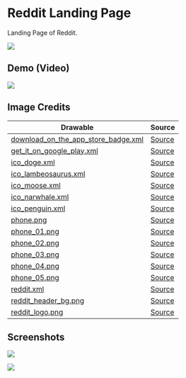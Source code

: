 # Reddit Landing Page
Landing Page of Reddit.

![](https://i.imgur.com/3ed18kgg.png)

## Demo (Video)
<a target="_blank" href="https://plus.google.com/photos/photo/113458486376346088132/6535922661056283714"><img src="https://i.imgur.com/mpt5NuK.png" /></a>

## Image Credits
| Drawable | Source |
| --- | --- |
| [download_on_the_app_store_badge.xml](https://github.com/piedcipher/Udacity-Google-India-Challenge-Scholarship-Projects-Phase-1/blob/master/RedditLandingPage/app/src/main/res/drawable/download_on_the_app_store_badge.xml) |  [Source](https://devimages-cdn.apple.com/app-store/marketing/guidelines/images/badge-download-on-the-app-store.svg)|
| [get_it_on_google_play.xml](https://github.com/piedcipher/Udacity-Google-India-Challenge-Scholarship-Projects-Phase-1/blob/master/RedditLandingPage/app/src/main/res/drawable/get_it_on_google_play.xml) |  [Source](https://github.com/steverichey/google-play-badge-svg)|
| [ico_doge.xml](https://github.com/piedcipher/Udacity-Google-India-Challenge-Scholarship-Projects-Phase-1/blob/master/RedditLandingPage/app/src/main/res/drawable/ico_doge.xml) |  [Source](https://www.reddit.com/mobile/site/images/ico_doge.svg)|
| [ico_lambeosaurus.xml](https://github.com/piedcipher/Udacity-Google-India-Challenge-Scholarship-Projects-Phase-1/blob/master/RedditLandingPage/app/src/main/res/drawable/ico_lambeosaurus.xml) |  [Source](https://www.reddit.com/mobile/site/images/ico_lambeosaurus.svg)|
| [ico_moose.xml](https://github.com/piedcipher/Udacity-Google-India-Challenge-Scholarship-Projects-Phase-1/blob/master/RedditLandingPage/app/src/main/res/drawable/ico_moose.xml) |  [Source](https://www.reddit.com/mobile/site/images/ico_moose.svg)|
| [ico_narwhale.xml](https://github.com/piedcipher/Udacity-Google-India-Challenge-Scholarship-Projects-Phase-1/blob/master/RedditLandingPage/app/src/main/res/drawable/ico_narwhale.xml) |  [Source](https://www.reddit.com/mobile/site/images/ico_narwhale.svg)|
| [ico_penguin.xml](https://github.com/piedcipher/Udacity-Google-India-Challenge-Scholarship-Projects-Phase-1/blob/master/RedditLandingPage/app/src/main/res/drawable/ico_penguin.xml) |  [Source](https://www.reddit.com/mobile/site/images/ico_penguin.svg)|
| [phone.png](https://github.com/piedcipher/Udacity-Google-India-Challenge-Scholarship-Projects-Phase-1/blob/master/RedditLandingPage/app/src/main/res/drawable/phone.png) |  [Source](https://www.reddit.com/mobile/site/images/phone.png)|
| [phone_01.png](https://github.com/piedcipher/Udacity-Google-India-Challenge-Scholarship-Projects-Phase-1/blob/master/RedditLandingPage/app/src/main/res/drawable/phone_01.png) |  [Source](https://www.reddit.com/mobile/site/images/phone_01.png)|
| [phone_02.png](https://github.com/piedcipher/Udacity-Google-India-Challenge-Scholarship-Projects-Phase-1/blob/master/RedditLandingPage/app/src/main/res/drawable/phone_02.png) |  [Source](https://www.reddit.com/mobile/site/images/phone_02.png)|
| [phone_03.png](https://github.com/piedcipher/Udacity-Google-India-Challenge-Scholarship-Projects-Phase-1/blob/master/RedditLandingPage/app/src/main/res/drawable/phone_03.png) |  [Source](https://www.reddit.com/mobile/site/images/phone_03.png)|
| [phone_04.png](https://github.com/piedcipher/Udacity-Google-India-Challenge-Scholarship-Projects-Phase-1/blob/master/RedditLandingPage/app/src/main/res/drawable/phone_04.png) |  [Source](https://www.reddit.com/mobile/site/images/phone_04.png)|
| [phone_05.png](https://github.com/piedcipher/Udacity-Google-India-Challenge-Scholarship-Projects-Phase-1/blob/master/RedditLandingPage/app/src/main/res/drawable/phone_05.png) |  [Source](https://www.reddit.com/mobile/site/images/phone_05.png)|
| [reddit.xml](https://github.com/piedcipher/Udacity-Google-India-Challenge-Scholarship-Projects-Phase-1/blob/master/RedditLandingPage/app/src/main/res/drawable/reddit.xml) |  [Source](https://materialdesignicons.com/icon/reddit)|
| [reddit_header_bg.png](https://github.com/piedcipher/Udacity-Google-India-Challenge-Scholarship-Projects-Phase-1/blob/master/RedditLandingPage/app/src/main/res/drawable/reddit_header_bg.png) |  [Source](https://www.reddit.com/mobile/site/images/header_bg.png)|
| [reddit_logo.png](https://github.com/piedcipher/Udacity-Google-India-Challenge-Scholarship-Projects-Phase-1/blob/master/RedditLandingPage/app/src/main/res/drawable/reddit_logo.png) |  [Source](https://logodownload.org/wp-content/uploads/2018/02/reddit-logo.png)|

## Screenshots

![](https://i.imgur.com/exchlKHg.png)

![](https://i.imgur.com/AsYLN0rg.png)

